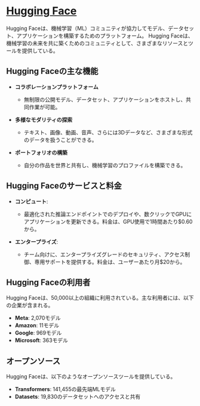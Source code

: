 # [Hugging Face](https://huggingface.co/)

Hugging Faceは、機械学習（ML）コミュニティが協力してモデル、データセット、アプリケーションを構築するためのプラットフォーム。
Hugging Faceは、機械学習の未来を共に築くためのコミュニティとして、さまざまなリソースとツールを提供している。

## Hugging Faceの主な機能

- **コラボレーションプラットフォーム**
  - 無制限の公開モデル、データセット、アプリケーションをホストし、共同作業が可能。

- **多様なモダリティの探索**
  - テキスト、画像、動画、音声、さらには3Dデータなど、さまざまな形式のデータを扱うことができる。

- **ポートフォリオの構築**
  - 自分の作品を世界と共有し、機械学習のプロファイルを構築できる。

## Hugging Faceのサービスと料金

- **コンピュート**: 
  - 最適化された推論エンドポイントでのデプロイや、数クリックでGPUにアプリケーションを更新できる。料金は、GPU使用で1時間あたり$0.60から。

- **エンタープライズ**: 
  - チーム向けに、エンタープライズグレードのセキュリティ、アクセス制御、専用サポートを提供する。料金は、ユーザーあたり月$20から。

## Hugging Faceの利用者

Hugging Faceは、50,000以上の組織に利用されている。主な利用者には、以下の企業が含まれる。

- **Meta**: 2,070モデル
- **Amazon**: 11モデル
- **Google**: 969モデル
- **Microsoft**: 363モデル

## オープンソース

Hugging Faceは、以下のようなオープンソースツールを提供している。

- **Transformers**: 141,455の最先端MLモデル
- **Datasets**: 19,830のデータセットへのアクセスと共有
